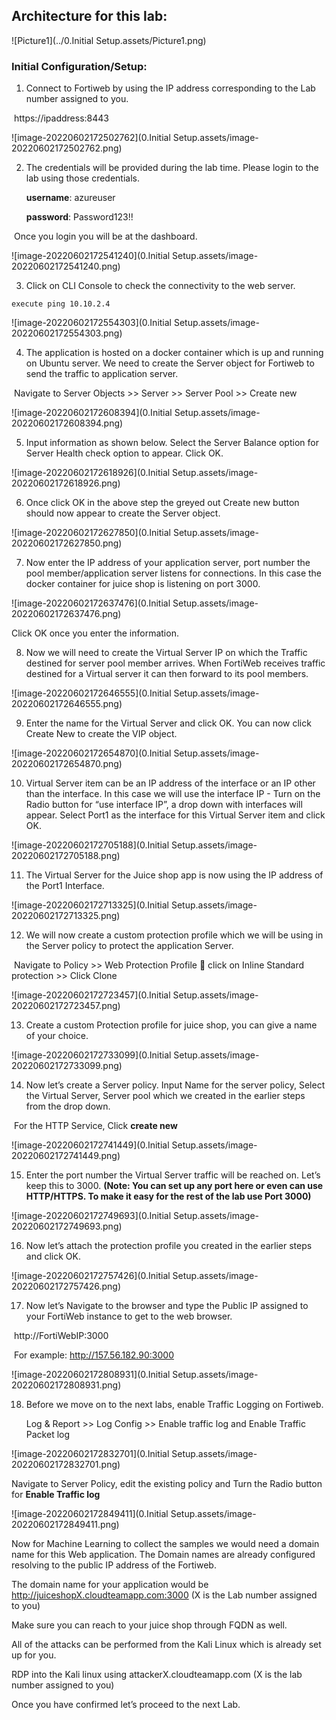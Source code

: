 ## Architecture for this lab:

![Picture1](../0.Initial Setup.assets/Picture1.png)

### Initial Configuration/Setup:

1. Connect to Fortiweb by using the IP address corresponding to the Lab number assigned to you.

​		https://ipaddress:8443

![image-20220602172502762](0.Initial Setup.assets/image-20220602172502762.png)

 

2. The credentials will be provided during the lab time. Please login to the lab using those credentials.

   **username**: azureuser

   **password**: Password123!!

​		Once you login you will be at the dashboard.

![image-20220602172541240](0.Initial Setup.assets/image-20220602172541240.png)

3. Click on CLI Console to check the connectivity to the web server. 

```
execute ping 10.10.2.4
```

![image-20220602172554303](0.Initial Setup.assets/image-20220602172554303.png)

4. The application is hosted on a docker container which is up and running on Ubuntu server. We need to create the Server object for Fortiweb to send the traffic to application server.

​		Navigate to Server Objects >> Server >> Server Pool >> Create new

![image-20220602172608394](0.Initial Setup.assets/image-20220602172608394.png)

5. Input information as shown below. Select the Server Balance option for Server Health check option to appear. Click OK.

![image-20220602172618926](0.Initial Setup.assets/image-20220602172618926.png)
 

6. Once click OK in the above step the greyed out Create new button should now appear to create the Server object.

![image-20220602172627850](0.Initial Setup.assets/image-20220602172627850.png)

7. Now enter the IP address of your application server, port number the pool member/application server listens for connections. In this case the docker container for juice shop is listening on port 3000.

![image-20220602172637476](0.Initial Setup.assets/image-20220602172637476.png)

Click OK once you enter the information.

8. Now we will need to create the Virtual Server IP on which the Traffic destined for server pool member arrives. When FortiWeb receives traffic destined for a Virtual server it can then forward to its pool members. 

![image-20220602172646555](0.Initial Setup.assets/image-20220602172646555.png) 

9. Enter the name for the Virtual Server and click OK. You can now click Create New to create the VIP object. 

![image-20220602172654870](0.Initial Setup.assets/image-20220602172654870.png)

 

10. Virtual Server item can be an IP address of the interface or an IP other than the interface. In this case we will use the interface IP - Turn on the Radio button for “use interface IP”, a drop down with interfaces will appear. Select Port1 as the interface for this Virtual Server item and click OK.

![image-20220602172705188](0.Initial Setup.assets/image-20220602172705188.png)

11. The Virtual Server for the Juice shop app is now using the IP address of the Port1 Interface. 

![image-20220602172713325](0.Initial Setup.assets/image-20220602172713325.png)

 

12. We will now create a custom protection profile which we will be using in the Server policy to protect the application Server. 

​		Navigate to Policy >> Web Protection Profile  click on Inline Standard 		protection >> Click Clone 

![image-20220602172723457](0.Initial Setup.assets/image-20220602172723457.png)

13. Create a custom Protection profile for juice shop, you can give a name of your choice. 

![image-20220602172733099](0.Initial Setup.assets/image-20220602172733099.png) 

14. Now let’s create a Server policy. Input Name for the server policy, Select the Virtual Server, Server pool which we created in the earlier steps from the drop down. 

​	   For the HTTP Service, Click **create new**

![image-20220602172741449](0.Initial Setup.assets/image-20220602172741449.png)

15. Enter the port number the Virtual Server traffic will be reached on. Let’s keep this to 3000. **(Note: You can set up any port here or even can use HTTP/HTTPS. To make it easy for the rest of the lab use Port 3000)** 

![image-20220602172749693](0.Initial Setup.assets/image-20220602172749693.png)

 

16. Now let’s attach the protection profile you created in the earlier steps and click OK.

![image-20220602172757426](0.Initial Setup.assets/image-20220602172757426.png)

17. Now let’s Navigate to the browser and type the Public IP assigned to your FortiWeb instance to get to the web browser.

​	   http://FortiWebIP:3000 

​	  For example: http://157.56.182.90:3000

![image-20220602172808931](0.Initial Setup.assets/image-20220602172808931.png)

18. Before we move on to the next labs, enable Traffic Logging on Fortiweb. 

    Log & Report >> Log Config >> Enable traffic log and Enable Traffic Packet log

![image-20220602172832701](0.Initial Setup.assets/image-20220602172832701.png)

Navigate to Server Policy, edit the existing policy and Turn the Radio button for **Enable Traffic log**

![image-20220602172849411](0.Initial Setup.assets/image-20220602172849411.png)

Now for Machine Learning to collect the samples we would need a domain name for this Web application. The Domain names are already configured resolving to the public IP address of the Fortiweb. 

The domain name for your application would be http://juiceshopX.cloudteamapp.com:3000 (X is the Lab number assigned to you)

Make sure you can reach to your juice shop through FQDN as well.

All of the attacks can be performed from the Kali Linux which is already set up for you. 

RDP into the Kali linux using attackerX.cloudteamapp.com (X is the lab number assigned to you)

Once you have confirmed let’s proceed to the next Lab.
